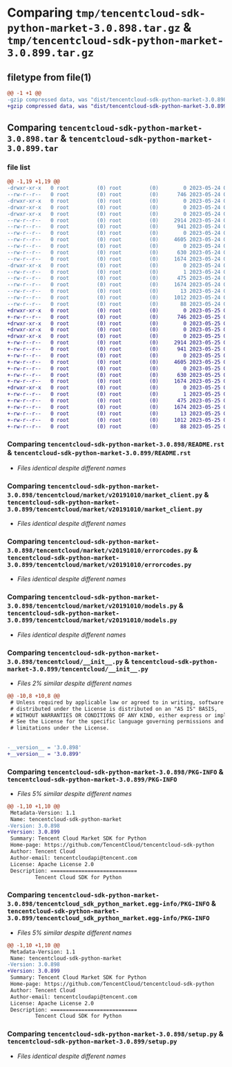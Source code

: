 # Comparing `tmp/tencentcloud-sdk-python-market-3.0.898.tar.gz` & `tmp/tencentcloud-sdk-python-market-3.0.899.tar.gz`

## filetype from file(1)

```diff
@@ -1 +1 @@
-gzip compressed data, was "dist/tencentcloud-sdk-python-market-3.0.898.tar", last modified: Wed May 24 02:01:18 2023, max compression
+gzip compressed data, was "dist/tencentcloud-sdk-python-market-3.0.899.tar", last modified: Thu May 25 00:31:06 2023, max compression
```

## Comparing `tencentcloud-sdk-python-market-3.0.898.tar` & `tencentcloud-sdk-python-market-3.0.899.tar`

### file list

```diff
@@ -1,19 +1,19 @@
-drwxr-xr-x   0 root         (0) root         (0)        0 2023-05-24 02:01:18.000000 tencentcloud-sdk-python-market-3.0.898/
--rw-r--r--   0 root         (0) root         (0)      746 2023-05-24 02:01:18.000000 tencentcloud-sdk-python-market-3.0.898/README.rst
-drwxr-xr-x   0 root         (0) root         (0)        0 2023-05-24 02:01:18.000000 tencentcloud-sdk-python-market-3.0.898/tencentcloud/
-drwxr-xr-x   0 root         (0) root         (0)        0 2023-05-24 02:01:18.000000 tencentcloud-sdk-python-market-3.0.898/tencentcloud/market/
-drwxr-xr-x   0 root         (0) root         (0)        0 2023-05-24 02:01:18.000000 tencentcloud-sdk-python-market-3.0.898/tencentcloud/market/v20191010/
--rw-r--r--   0 root         (0) root         (0)     2914 2023-05-24 02:01:18.000000 tencentcloud-sdk-python-market-3.0.898/tencentcloud/market/v20191010/market_client.py
--rw-r--r--   0 root         (0) root         (0)      941 2023-05-24 02:01:18.000000 tencentcloud-sdk-python-market-3.0.898/tencentcloud/market/v20191010/errorcodes.py
--rw-r--r--   0 root         (0) root         (0)        0 2023-05-24 02:01:18.000000 tencentcloud-sdk-python-market-3.0.898/tencentcloud/market/v20191010/__init__.py
--rw-r--r--   0 root         (0) root         (0)     4605 2023-05-24 02:01:18.000000 tencentcloud-sdk-python-market-3.0.898/tencentcloud/market/v20191010/models.py
--rw-r--r--   0 root         (0) root         (0)        0 2023-05-24 02:01:18.000000 tencentcloud-sdk-python-market-3.0.898/tencentcloud/market/__init__.py
--rw-r--r--   0 root         (0) root         (0)      630 2023-05-24 02:01:18.000000 tencentcloud-sdk-python-market-3.0.898/tencentcloud/__init__.py
--rw-r--r--   0 root         (0) root         (0)     1674 2023-05-24 02:01:18.000000 tencentcloud-sdk-python-market-3.0.898/PKG-INFO
-drwxr-xr-x   0 root         (0) root         (0)        0 2023-05-24 02:01:18.000000 tencentcloud-sdk-python-market-3.0.898/tencentcloud_sdk_python_market.egg-info/
--rw-r--r--   0 root         (0) root         (0)        1 2023-05-24 02:01:18.000000 tencentcloud-sdk-python-market-3.0.898/tencentcloud_sdk_python_market.egg-info/dependency_links.txt
--rw-r--r--   0 root         (0) root         (0)      475 2023-05-24 02:01:18.000000 tencentcloud-sdk-python-market-3.0.898/tencentcloud_sdk_python_market.egg-info/SOURCES.txt
--rw-r--r--   0 root         (0) root         (0)     1674 2023-05-24 02:01:18.000000 tencentcloud-sdk-python-market-3.0.898/tencentcloud_sdk_python_market.egg-info/PKG-INFO
--rw-r--r--   0 root         (0) root         (0)       13 2023-05-24 02:01:18.000000 tencentcloud-sdk-python-market-3.0.898/tencentcloud_sdk_python_market.egg-info/top_level.txt
--rw-r--r--   0 root         (0) root         (0)     1012 2023-05-24 02:01:18.000000 tencentcloud-sdk-python-market-3.0.898/setup.py
--rw-r--r--   0 root         (0) root         (0)       88 2023-05-24 02:01:18.000000 tencentcloud-sdk-python-market-3.0.898/setup.cfg
+drwxr-xr-x   0 root         (0) root         (0)        0 2023-05-25 00:31:06.000000 tencentcloud-sdk-python-market-3.0.899/
+-rw-r--r--   0 root         (0) root         (0)      746 2023-05-25 00:31:05.000000 tencentcloud-sdk-python-market-3.0.899/README.rst
+drwxr-xr-x   0 root         (0) root         (0)        0 2023-05-25 00:31:06.000000 tencentcloud-sdk-python-market-3.0.899/tencentcloud/
+drwxr-xr-x   0 root         (0) root         (0)        0 2023-05-25 00:31:06.000000 tencentcloud-sdk-python-market-3.0.899/tencentcloud/market/
+drwxr-xr-x   0 root         (0) root         (0)        0 2023-05-25 00:31:06.000000 tencentcloud-sdk-python-market-3.0.899/tencentcloud/market/v20191010/
+-rw-r--r--   0 root         (0) root         (0)     2914 2023-05-25 00:31:05.000000 tencentcloud-sdk-python-market-3.0.899/tencentcloud/market/v20191010/market_client.py
+-rw-r--r--   0 root         (0) root         (0)      941 2023-05-25 00:31:06.000000 tencentcloud-sdk-python-market-3.0.899/tencentcloud/market/v20191010/errorcodes.py
+-rw-r--r--   0 root         (0) root         (0)        0 2023-05-25 00:31:06.000000 tencentcloud-sdk-python-market-3.0.899/tencentcloud/market/v20191010/__init__.py
+-rw-r--r--   0 root         (0) root         (0)     4605 2023-05-25 00:31:06.000000 tencentcloud-sdk-python-market-3.0.899/tencentcloud/market/v20191010/models.py
+-rw-r--r--   0 root         (0) root         (0)        0 2023-05-25 00:31:06.000000 tencentcloud-sdk-python-market-3.0.899/tencentcloud/market/__init__.py
+-rw-r--r--   0 root         (0) root         (0)      630 2023-05-25 00:31:05.000000 tencentcloud-sdk-python-market-3.0.899/tencentcloud/__init__.py
+-rw-r--r--   0 root         (0) root         (0)     1674 2023-05-25 00:31:06.000000 tencentcloud-sdk-python-market-3.0.899/PKG-INFO
+drwxr-xr-x   0 root         (0) root         (0)        0 2023-05-25 00:31:06.000000 tencentcloud-sdk-python-market-3.0.899/tencentcloud_sdk_python_market.egg-info/
+-rw-r--r--   0 root         (0) root         (0)        1 2023-05-25 00:31:06.000000 tencentcloud-sdk-python-market-3.0.899/tencentcloud_sdk_python_market.egg-info/dependency_links.txt
+-rw-r--r--   0 root         (0) root         (0)      475 2023-05-25 00:31:06.000000 tencentcloud-sdk-python-market-3.0.899/tencentcloud_sdk_python_market.egg-info/SOURCES.txt
+-rw-r--r--   0 root         (0) root         (0)     1674 2023-05-25 00:31:06.000000 tencentcloud-sdk-python-market-3.0.899/tencentcloud_sdk_python_market.egg-info/PKG-INFO
+-rw-r--r--   0 root         (0) root         (0)       13 2023-05-25 00:31:06.000000 tencentcloud-sdk-python-market-3.0.899/tencentcloud_sdk_python_market.egg-info/top_level.txt
+-rw-r--r--   0 root         (0) root         (0)     1012 2023-05-25 00:31:05.000000 tencentcloud-sdk-python-market-3.0.899/setup.py
+-rw-r--r--   0 root         (0) root         (0)       88 2023-05-25 00:31:06.000000 tencentcloud-sdk-python-market-3.0.899/setup.cfg
```

### Comparing `tencentcloud-sdk-python-market-3.0.898/README.rst` & `tencentcloud-sdk-python-market-3.0.899/README.rst`

 * *Files identical despite different names*

### Comparing `tencentcloud-sdk-python-market-3.0.898/tencentcloud/market/v20191010/market_client.py` & `tencentcloud-sdk-python-market-3.0.899/tencentcloud/market/v20191010/market_client.py`

 * *Files identical despite different names*

### Comparing `tencentcloud-sdk-python-market-3.0.898/tencentcloud/market/v20191010/errorcodes.py` & `tencentcloud-sdk-python-market-3.0.899/tencentcloud/market/v20191010/errorcodes.py`

 * *Files identical despite different names*

### Comparing `tencentcloud-sdk-python-market-3.0.898/tencentcloud/market/v20191010/models.py` & `tencentcloud-sdk-python-market-3.0.899/tencentcloud/market/v20191010/models.py`

 * *Files identical despite different names*

### Comparing `tencentcloud-sdk-python-market-3.0.898/tencentcloud/__init__.py` & `tencentcloud-sdk-python-market-3.0.899/tencentcloud/__init__.py`

 * *Files 2% similar despite different names*

```diff
@@ -10,8 +10,8 @@
 # Unless required by applicable law or agreed to in writing, software
 # distributed under the License is distributed on an "AS IS" BASIS,
 # WITHOUT WARRANTIES OR CONDITIONS OF ANY KIND, either express or implied.
 # See the License for the specific language governing permissions and
 # limitations under the License.
 
 
-__version__ = '3.0.898'
+__version__ = '3.0.899'
```

### Comparing `tencentcloud-sdk-python-market-3.0.898/PKG-INFO` & `tencentcloud-sdk-python-market-3.0.899/PKG-INFO`

 * *Files 5% similar despite different names*

```diff
@@ -1,10 +1,10 @@
 Metadata-Version: 1.1
 Name: tencentcloud-sdk-python-market
-Version: 3.0.898
+Version: 3.0.899
 Summary: Tencent Cloud Market SDK for Python
 Home-page: https://github.com/TencentCloud/tencentcloud-sdk-python
 Author: Tencent Cloud
 Author-email: tencentcloudapi@tencent.com
 License: Apache License 2.0
 Description: ============================
         Tencent Cloud SDK for Python
```

### Comparing `tencentcloud-sdk-python-market-3.0.898/tencentcloud_sdk_python_market.egg-info/PKG-INFO` & `tencentcloud-sdk-python-market-3.0.899/tencentcloud_sdk_python_market.egg-info/PKG-INFO`

 * *Files 5% similar despite different names*

```diff
@@ -1,10 +1,10 @@
 Metadata-Version: 1.1
 Name: tencentcloud-sdk-python-market
-Version: 3.0.898
+Version: 3.0.899
 Summary: Tencent Cloud Market SDK for Python
 Home-page: https://github.com/TencentCloud/tencentcloud-sdk-python
 Author: Tencent Cloud
 Author-email: tencentcloudapi@tencent.com
 License: Apache License 2.0
 Description: ============================
         Tencent Cloud SDK for Python
```

### Comparing `tencentcloud-sdk-python-market-3.0.898/setup.py` & `tencentcloud-sdk-python-market-3.0.899/setup.py`

 * *Files identical despite different names*

